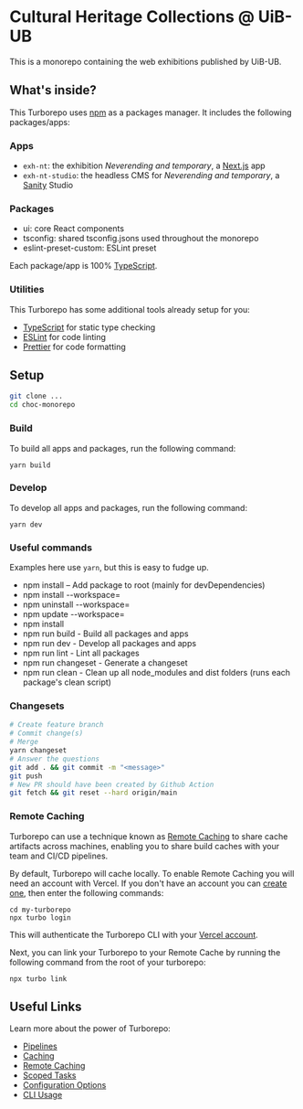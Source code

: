 # Cultural Heritage Collections @ UiB-UB

This is a monorepo containing the web exhibitions published by UiB-UB.

## What's inside?

This Turborepo uses [npm](https://npmjs.com) as a packages manager. It includes the following packages/apps:

### Apps

- `exh-nt`: the exhibition _Neverending and temporary_, a [Next.js](https://nextjs.org) app
- `exh-nt-studio`: the headless CMS for _Neverending and temporary_, a [Sanity](https://sanity.io) Studio

### Packages

- ui: core React components
- tsconfig: shared tsconfig.jsons used throughout the monorepo
- eslint-preset-custom: ESLint preset

Each package/app is 100% [TypeScript](https://www.typescriptlang.org/).

### Utilities

This Turborepo has some additional tools already setup for you:

- [TypeScript](https://www.typescriptlang.org/) for static type checking
- [ESLint](https://eslint.org/) for code linting
- [Prettier](https://prettier.io) for code formatting

## Setup

```sh
git clone ...
cd choc-monorepo
```

### Build

To build all apps and packages, run the following command:

```
yarn build
```

### Develop

To develop all apps and packages, run the following command:

```
yarn dev
```

### Useful commands

Examples here use `yarn`, but this is easy to fudge up.

* npm install <package> – Add package to root (mainly for devDependencies)
* npm install <package> --workspace=<workspace>
* npm uninstall <package> --workspace=<workspace>
* npm update <package> --workspace=<workspace>
* npm install
* npm run build - Build all packages and apps
* npm run dev - Develop all packages and apps
* npm run lint - Lint all packages
* npm run changeset - Generate a changeset
* npm run clean - Clean up all node_modules and dist folders (runs each package's clean script)

### Changesets

```sh
# Create feature branch
# Commit change(s)
# Merge
yarn changeset
# Answer the questions
git add . && git commit -m "<message>"
git push
# New PR should have been created by Github Action
git fetch && git reset --hard origin/main
```

### Remote Caching

Turborepo can use a technique known as [Remote Caching](https://turborepo.org/docs/core-concepts/remote-caching) to share cache artifacts across machines, enabling you to share build caches with your team and CI/CD pipelines.

By default, Turborepo will cache locally. To enable Remote Caching you will need an account with Vercel. If you don't have an account you can [create one](https://vercel.com/signup), then enter the following commands:

```
cd my-turborepo
npx turbo login
```

This will authenticate the Turborepo CLI with your [Vercel account](https://vercel.com/docs/concepts/personal-accounts/overview).

Next, you can link your Turborepo to your Remote Cache by running the following command from the root of your turborepo:

```
npx turbo link
```

## Useful Links

Learn more about the power of Turborepo:

- [Pipelines](https://turborepo.org/docs/core-concepts/pipelines)
- [Caching](https://turborepo.org/docs/core-concepts/caching)
- [Remote Caching](https://turborepo.org/docs/core-concepts/remote-caching)
- [Scoped Tasks](https://turborepo.org/docs/core-concepts/scopes)
- [Configuration Options](https://turborepo.org/docs/reference/configuration)
- [CLI Usage](https://turborepo.org/docs/reference/command-line-reference)
